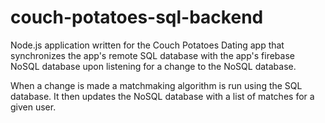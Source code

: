 # couch-potatoes-sql-backend
Node.js application written for the Couch Potatoes Dating app that synchronizes the app's remote SQL database with the app's firebase NoSQL database upon listening for a change to the NoSQL database.

When a change is made a matchmaking algorithm is run using the SQL database. It then updates the NoSQL database with a list of matches for a given user.
